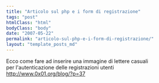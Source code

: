 ```yaml
---
title: "Articolo sul php e i form di registrazione"
tags: "post"
htmlClass: "html"
bodyClass: "body"
date: "2007-05-22"
permalink: "articolo-sul-php-e-i-form-di-registrazione/"
layout: "template_posts_md"
---
```

<p>Ecco come fare ad inserire una immagine di lettere casuali<br />per l&#39;autenticazione delle registrazioni utenti<br /><a href="http://www.0x01.org/blog/?p=37">http://www.0x01.org/blog/?p=37</a></p>
